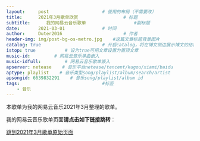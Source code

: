 ```yaml
---
layout:     post   				    # 使用的布局（不需要改）
title:      2021年3月歌单欣赏 				# 标题 
subtitle:      我的网易云音乐歌单                  #副标题
date:       2021-03-01 				# 时间
author:     Duter2016 						# 作者
header-img: img/post-bg-os-metro.jpg 	#这篇文章标题背景图片
catalog: true 						# 开启catalog，将在博文侧边展示博文的结构
istop: true           # 设为true可把文章设置为置顶文章
music-id:         # 网易云音乐单曲嵌入
music-idfull:         # 网易云音乐歌单嵌入
apserver: netease    # 音乐平台netease/tencent/kugou/xiami/baidu
aptype: playlist    # 音乐类型song/playlist/album/search/artist
apsongid: 6639832291    # 音乐song/playlist/album id
tags:								#标签
    - 音乐
---
```

本歌单为我的网易云音乐2021年3月整理的歌单。

我的网易云音乐歌单页面**请点击如下链接跳转**：

[跳到2021年3月歌单原始页面](https://music.163.com/#/playlist?id=6639832291)
